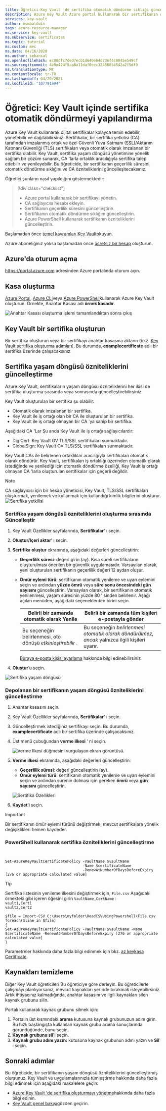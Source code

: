 ```yaml
---
title: Öğretici-Key Vault 'de sertifika otomatik döndürme sıklığı güncelleştiriliyor | Microsoft Docs
description: Azure Key Vault Azure portal kullanarak bir sertifikanın otomatik döndürme sıklığını güncelleştirmeyi gösteren öğretici
services: key-vault
author: msmbaldwin
tags: azure-resource-manager
ms.service: key-vault
ms.subservice: certificates
ms.topic: tutorial
ms.custom: mvc
ms.date: 04/16/2020
ms.author: sebansal
ms.openlocfilehash: ec88dfc7ded7ecb1d640eb4d73ef4c8045e549cf
ms.sourcegitcommit: 4b0e424f5aa8a11daf0eec32456854542a2f5df0
ms.translationtype: MT
ms.contentlocale: tr-TR
ms.lasthandoff: 04/20/2021
ms.locfileid: "107791994"
---
```

# <a name="tutorial-configure-certificate-auto-rotation-in-key-vault"></a>Öğretici: Key Vault içinde sertifika otomatik döndürmeyi yapılandırma

Azure Key Vault kullanarak dijital sertifikalar kolayca temin edebilir, yönetebilir ve dağıtabilirsiniz. Sertifikalar, bir sertifika yetkilisi (CA) tarafından imzalanmış ortak ve özel Güvenli Yuva Katmanı (SSL)/Aktarım Katmanı Güvenliği (TLS) sertifikaları veya otomatik olarak imzalanan bir sertifika olabilir. Key Vault, sertifika yaşam döngüsü yönetimine yönelik sağlam bir çözüm sunarak, CA 'larla ortaklık aracılığıyla sertifika talep edebilir ve yenileyebilir. Bu öğreticide, bir sertifikanın geçerlilik süresini, otomatik döndürme sıklığını ve CA özniteliklerini güncelleşitecaksınız.

Öğretici şunların nasıl yapıldığını göstermektedir:

> [!div class="checklist"]
> * Azure portal kullanarak bir sertifikayı yönetin.
> * CA sağlayıcısı hesabı ekleyin.
> * Sertifikanın geçerlilik süresini güncelleştirin.
> * Sertifikanın otomatik döndürme sıklığını güncelleştirin.
> * Azure PowerShell kullanarak sertifikanın özniteliklerini güncelleştirin.

Başlamadan önce [temel kavramları Key Vault](../general/basic-concepts.md)okuyun.

Azure aboneliğiniz yoksa başlamadan önce [ücretsiz bir hesap](https://azure.microsoft.com/free/?WT.mc_id=A261C142F) oluşturun.

## <a name="sign-in-to-azure"></a>Azure'da oturum açma

https://portal.azure.com adresinden Azure portalında oturum açın.

## <a name="create-a-vault"></a>Kasa oluşturma

[Azure Portal](../general/quick-create-portal.md), [Azure CLI](../general/quick-create-cli.md)veya [Azure PowerShell](../general/quick-create-powershell.md)kullanarak Azure Key Vault oluşturun. Örnekte, Anahtar Kasası adı **örnek kasadır**.

![Anahtar Kasası oluşturma işlemi tamamlandıktan sonra çıkış](../media/certificates/tutorial-import-cert/vault-properties.png)

## <a name="create-a-certificate-in-key-vault"></a>Key Vault bir sertifika oluşturun

Bir sertifika oluşturun veya bir sertifikayı anahtar kasasına aktarın (bkz. [Key Vault sertifika oluşturma adımları](../secrets/quick-create-portal.md)). Bu durumda, **examplecertificate** adlı bir sertifika üzerinde çalışacaksınız.

## <a name="update-certificate-lifecycle-attributes"></a>Sertifika yaşam döngüsü özniteliklerini güncelleştirme

Azure Key Vault, sertifikaların yaşam döngüsü özniteliklerini her ikisi de sertifika oluşturma sırasında veya sonrasında güncelleştirebilirsiniz.

Key Vault oluşturulan bir sertifika şu olabilir:

- Otomatik olarak imzalanan bir sertifika.
- Key Vault ile iş ortağı olan bir CA ile oluşturulan bir sertifika.
- Key Vault ile iş ortağı olmayan bir CA 'ya sahip bir sertifika.

Aşağıdaki CA 'Lar Şu anda Key Vault ile iş ortağı sağlayıcılardır:

- DigiCert: Key Vault OV TLS/SSL sertifikaları sunmaktadır.
- GlobalSign: Key Vault OV TLS/SSL sertifikaları sunmaktadır.

Key Vault CAs ile belirlenen ortaklıklar aracılığıyla sertifikaları otomatik olarak döndürür. Key Vault, sertifikaları iş ortaklığı üzerinden otomatik olarak istediğinde ve yenilediği için otomatik döndürme özelliği, Key Vault iş ortağı olmayan CA 'larla oluşturulan sertifikalar için geçerli değildir.

> [!NOTE]
> CA sağlayıcısı için bir hesap yöneticisi, Key Vault, TLS/SSL sertifikaları oluşturmak, yenilemek ve kullanmak için kullandığı kimlik bilgilerini oluşturur.
![Sertifika yetkilisi](../media/certificates/tutorial-rotate-cert/cert-authority-create.png)
>

### <a name="update-certificate-lifecycle-attributes-at-the-time-of-creation"></a>Sertifika yaşam döngüsü özniteliklerini oluşturma sırasında Güncelleştir

1. Key Vault Özellikler sayfalarında, **Sertifikalar**' ı seçin.
1. **Oluştur/Içeri aktar**' ı seçin.
1. **Sertifika oluştur** ekranında, aşağıdaki değerleri güncelleştirin:

   - **Geçerlilik süresi**: değeri girin (ay). Kısa süreli sertifikaların oluşturulması önerilen bir güvenlik uygulamasıdır. Varsayılan olarak, yeni oluşturulan sertifikanın geçerlilik değeri 12 aydan oluşur.
   - **Ömür eylemi türü**: sertifikanın otomatik yenileme ve uyarı eylemini seçin ve ardından **yüzde ömrü** veya **süre sonu öncesindeki gün sayısını** güncelleştirin. Varsayılan olarak, bir sertifikanın otomatik yenilenmesi, yaşam süresinin yüzde 80 ' sinden belirlenir. Aşağı açılan menüden, aşağıdaki seçeneklerden birini seçin.

      |  Belirli bir zamanda otomatik olarak Yenile| Belirli bir zamanda tüm kişileri e-postayla gönder |
      |-----------|------|
      |Bu seçeneğin belirlenmesi, oto dönüşü *etkinleştirebilir* . | Bu seçeneğin *belirlenmesi otomatik olarak döndürülmez, ancak* yalnızca ilgili kişileri uyarır.|
      
      [Buraya e-posta kişisi ayarlama](https://docs.microsoft.com/azure/key-vault/certificates/overview-renew-certificate#get-notified-about-certificate-expiration) hakkında bilgi edinebilirsiniz

1. **Oluştur**’u seçin.

![Sertifika yaşam döngüsü](../media/certificates/tutorial-rotate-cert/create-cert-lifecycle.png)

### <a name="update-lifecycle-attributes-of-a-stored-certificate"></a>Depolanan bir sertifikanın yaşam döngüsü özniteliklerini güncelleştirme

1. Anahtar kasasını seçin.
1. Key Vault Özellikler sayfalarında, **Sertifikalar**' ı seçin.
1. Güncelleştirmek istediğiniz sertifikayı seçin. Bu durumda, **examplecertificate** adlı bir sertifika üzerinde çalışacaksınız.
1. Üst menü çubuğundan **verme ilkesi** ' ni seçin.

   ![Verme Ilkesi düğmesini vurgulayan ekran görüntüsü.](../media/certificates/tutorial-rotate-cert/cert-issuance-policy.png)

1. **Verme ilkesi** ekranında, aşağıdaki değerleri güncelleştirin:

   - **Geçerlilik süresi**: değeri güncelleştirin (ay).
   - **Ömür eylemi türü**: sertifikanın otomatik yenileme ve uyarı eylemini seçin ve ardından sürenin dolması için gereken **ömrü** veya **gün sayısını** güncelleştirin.

   ![Sertifika Özellikleri](../media/certificates/tutorial-rotate-cert/cert-policy-change.png)

1. **Kaydet**’i seçin.

> [!IMPORTANT]
> Bir sertifikanın ömür eylemi türünü değiştirmek, mevcut sertifikalara yönelik değişiklikleri hemen kaydeder.


### <a name="update-certificate-attributes-by-using-powershell"></a>PowerShell kullanarak sertifika özniteliklerini güncelleştirme

```azurepowershell


Set-AzureKeyVaultCertificatePolicy -VaultName $vaultName 
                                   -Name $certificateName 
                                   -RenewAtNumberOfDaysBeforeExpiry [276 or appropriate calculated value]
```

> [!TIP]
> Sertifika listesinin yenileme ilkesini değiştirmek için, `File.csv` Aşağıdaki örnekteki gibi içeren öğesini girin `VaultName,CertName` :
> <br/>
 `vault1,Cert1` <br/>
>  `vault2,Cert2`
>
>  ```azurepowershell
>  $file = Import-CSV C:\Users\myfolder\ReadCSVUsingPowershell\File.csv 
> foreach($line in $file)
> {
> Set-AzureKeyVaultCertificatePolicy -VaultName $vaultName -Name $certificateName -RenewAtNumberOfDaysBeforeExpiry [276 or appropriate calculated value]
> }
>  ```
> 
Parametreler hakkında daha fazla bilgi edinmek için bkz. [az keykasa Certificate](/cli/azure/keyvault/certificate#az_keyvault_certificate_set_attributes).

## <a name="clean-up-resources"></a>Kaynakları temizleme

Diğer Key Vault öğreticileri Bu öğreticiye göre derleyin. Bu öğreticilerle çalışmayı planlıyorsanız, mevcut kaynakları yerinde bırakmak isteyebilirsiniz.
Artık ihtiyacınız kalmadığında, anahtar kasasını ve ilgili kaynakları silen kaynak grubunu silin.

Portalı kullanarak kaynak grubunu silmek için:

1. Portalın üst kısmındaki **arama** kutusuna kaynak grubunuzun adını girin. Bu hızlı başlangıçta kullanılan kaynak grubu arama sonuçlarında göründüğünde, bunu seçin.
1. **Kaynak grubunu sil**'i seçin.
1. **Kaynak grubu adını yazın:** kutusuna kaynak grubunun adını yazın ve **Sil**' i seçin.


## <a name="next-steps"></a>Sonraki adımlar

Bu öğreticide, bir sertifikanın yaşam döngüsü özniteliklerini güncelleştirmiş olursunuz. Key Vault ve uygulamalarınızla tümleştirme hakkında daha fazla bilgi edinmek için aşağıdaki makalelere geçin:

- [Azure Key Vault 'de sertifika oluşturmayı yönetme](./create-certificate-scenarios.md)hakkında daha fazla bilgi edinin.
- [Key Vault genel bakışı](../general/overview.md)gözden geçirin.

